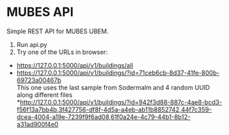 # MUBES API
Simple REST API for MUBES UBEM.

1. Run api.py
2. Try one of the URLs in browser:
* https://127.0.0.1:5000/api/v1/buildings/all
* https://127.0.0.1:5000/api/v1/buildings/?id=71ceb6cb-8d37-41fe-800b-69723a00467b  
This one uses the last sample from Sodermalm and 4 random UUID along different files  
*http://127.0.0.1:5000/api/v1/buildings/?id=942f3d88-887c-4ae8-bcd3-f56f13a7bb4b,3f427756-df8f-4d5a-a4eb-ab11b8852742,44f7c359-dcea-4004-a19e-7239f9f6ad08,61f0a24e-4c79-44b1-8b12-a31ad900f4e0
